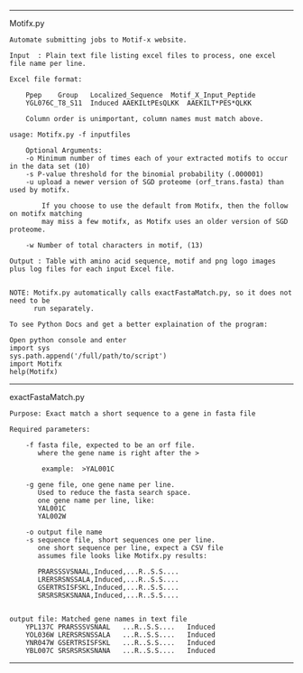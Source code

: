 ********************************************************************************
Motifx.py 

    Automate submitting jobs to Motif-x website.

    Input  : Plain text file listing excel files to process, one excel file name per line.

    Excel file format:
    
        Ppep    Group   Localized_Sequence  Motif_X_Input_Peptide
        YGL076C_T8_S11  Induced AAEKILtPEsQLKK  AAEKILT*PES*QLKK

        Column order is unimportant, column names must match above.

    usage: Motifx.py -f inputfiles 

        Optional Arguments:
        -o Minimum number of times each of your extracted motifs to occur in the data set (10)
        -s P-value threshold for the binomial probability (.000001)
        -u upload a newer version of SGD proteome (orf_trans.fasta) than used by motifx.
        
            If you choose to use the default from Motifx, then the follow on motifx matching
            may miss a few motifx, as Motifx uses an older version of SGD proteome.
    
        -w Number of total characters in motif, (13)

    Output : Table with amino acid sequence, motif and png logo images plus log files for each input Excel file.


    NOTE: Motifx.py automatically calls exactFastaMatch.py, so it does not need to be 
          run separately.

    To see Python Docs and get a better explaination of the program:

    Open python console and enter
    import sys
    sys.path.append('/full/path/to/script')
    import Motifx
    help(Motifx)

********************************************************************************
exactFastaMatch.py

    Purpose: Exact match a short sequence to a gene in fasta file  

    Required parameters:
    
        -f fasta file, expected to be an orf file.
           where the gene name is right after the >
        
            example:  >YAL001C 
            
        -g gene file, one gene name per line.
           Used to reduce the fasta search space.
           one gene name per line, like:
           YAL001C
           YAL002W

        -o output file name
        -s sequence file, short sequences one per line.
           one short sequence per line, expect a CSV file
           assumes file looks like Motifx.py results:

           PRARSSSVSNAAL,Induced,...R..S.S....
           LRERSRSNSSALA,Induced,...R..S.S....
           GSERTRSISFSKL,Induced,...R..S.S....
           SRSRSRSKSNANA,Induced,...R..S.S....

           
    output file: Matched gene names in text file
        YPL137C PRARSSSVSNAAL   ...R..S.S....   Induced
        YOL036W LRERSRSNSSALA   ...R..S.S....   Induced
        YNR047W GSERTRSISFSKL   ...R..S.S....   Induced
        YBL007C SRSRSRSKSNANA   ...R..S.S....   Induced

********************************************************************************

